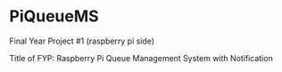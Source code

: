 # PiQueueMS

Final Year Project #1 (raspberry pi side)

Title of FYP: Raspberry Pi Queue Management System with Notification
